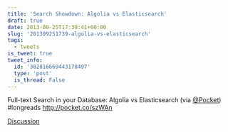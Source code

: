 ```yaml
---
title: 'Search Showdown: Algolia vs Elasticsearch'
draft: true
date: 2013-09-25T17:39:41+00:00
slug: '201309251739-algolia-vs-elasticsearch'
tags:
  - tweets
is_tweet: true
tweet_info:
  id: '382816669443178497'
  type: 'post'
  is_thread: False
---
```




Full-text Search in your Database: Algolia vs Elasticsearch (via [@Pocket](https://x.com/Pocket)) #longreads <http://pocket.co/szWAn>

[Discussion](https://x.com/sytelus/status/382816669443178497)

